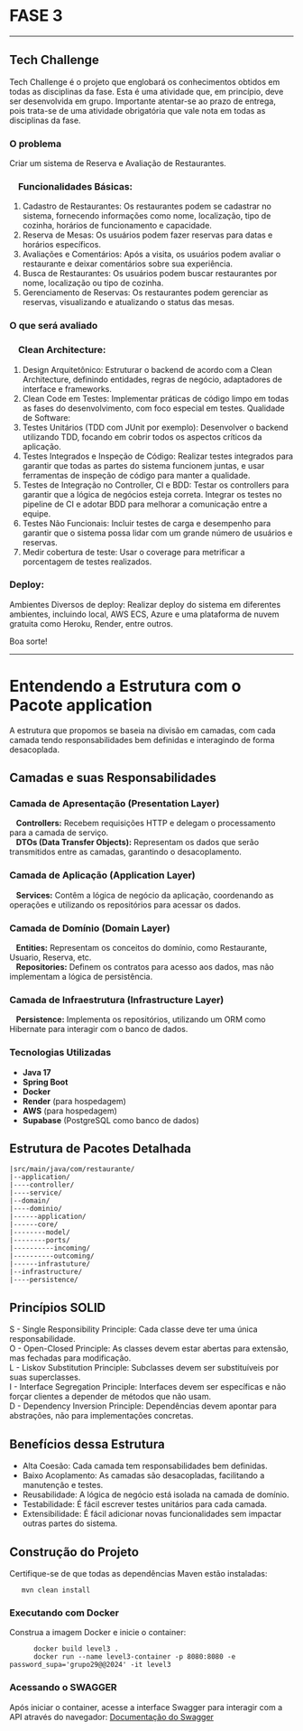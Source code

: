 # FASE 3

----

## Tech Challenge

Tech Challenge é o projeto que englobará os conhecimentos obtidos em
todas as disciplinas da fase. Esta é uma atividade que, em princípio, deve ser
desenvolvida em grupo. Importante atentar-se ao prazo de entrega, pois trata-se
de uma atividade obrigatória que vale nota em todas as disciplinas da fase.

### O problema

Criar um sistema de Reserva e Avaliação de Restaurantes.

### &nbsp;&nbsp;&nbsp; Funcionalidades Básicas:
1. Cadastro de Restaurantes: Os restaurantes podem se cadastrar no
   sistema, fornecendo informações como nome, localização, tipo de
   cozinha, horários de funcionamento e capacidade.
2. Reserva de Mesas: Os usuários podem fazer reservas para datas e
   horários específicos.
3. Avaliações e Comentários: Após a visita, os usuários podem avaliar
   o restaurante e deixar comentários sobre sua experiência.
4. Busca de Restaurantes: Os usuários podem buscar restaurantes por
   nome, localização ou tipo de cozinha.
5. Gerenciamento de Reservas: Os restaurantes podem gerenciar as
   reservas, visualizando e atualizando o status das mesas.

### O que será avaliado
### &nbsp;&nbsp;&nbsp; Clean Architecture:
1. Design Arquitetônico: Estruturar o backend de acordo com a Clean
   Architecture, definindo entidades, regras de negócio, adaptadores de
   interface e frameworks.
2. Clean Code em Testes: Implementar práticas de código limpo em
   todas as fases do desenvolvimento, com foco especial em testes.
   Qualidade de Software:
1. Testes Unitários (TDD com JUnit por exemplo): Desenvolver o
   backend utilizando TDD, focando em cobrir todos os aspectos críticos
   da aplicação.
2. Testes Integrados e Inspeção de Código: Realizar testes integrados
   para garantir que todas as partes do sistema funcionem juntas, e usar
   ferramentas de inspeção de código para manter a qualidade.
3. Testes de Integração no Controller, CI e BDD: Testar os controllers
   para garantir que a lógica de negócios esteja correta. Integrar os testes
   no pipeline de CI e adotar BDD para melhorar a comunicação entre a
   equipe.
4. Testes Não Funcionais: Incluir testes de carga e desempenho para
   garantir que o sistema possa lidar com um grande número de usuários
   e reservas.
5. Medir cobertura de teste: Usar o coverage para metrificar a
   porcentagem de testes realizados.

### Deploy:
   Ambientes Diversos de deploy: Realizar deploy do sistema em diferentes
   ambientes, incluindo local, AWS ECS, Azure e uma plataforma de nuvem gratuita
   como Heroku, Render, entre outros.

Boa sorte!

---

# Entendendo a Estrutura com o Pacote application

A estrutura que propomos se baseia na divisão em camadas, com cada camada tendo responsabilidades bem definidas e interagindo de forma desacoplada. 

## Camadas e suas Responsabilidades

### Camada de Apresentação (Presentation Layer)

&nbsp;&nbsp; **Controllers:** Recebem requisições HTTP e delegam o processamento para a camada de serviço. <br>
&nbsp;&nbsp; **DTOs (Data Transfer Objects):** Representam os dados que serão transmitidos entre as camadas, garantindo o desacoplamento. <br>

### Camada de Aplicação (Application Layer)

&nbsp;&nbsp; **Services:** Contêm a lógica de negócio da aplicação, coordenando as operações e utilizando os repositórios para acessar os dados. <br>

### Camada de Domínio (Domain Layer)

&nbsp;&nbsp; **Entities:** Representam os conceitos do domínio, como Restaurante, Usuario, Reserva, etc. <br>
&nbsp;&nbsp; **Repositories:** Definem os contratos para acesso aos dados, mas não implementam a lógica de persistência. <br>

### Camada de Infraestrutura (Infrastructure Layer)
&nbsp;&nbsp; **Persistence:** Implementa os repositórios, utilizando um ORM como Hibernate para interagir com o banco de dados.

### Tecnologias Utilizadas
- **Java 17**
- **Spring Boot**
- **Docker**
- **Render** (para hospedagem)
- **AWS** (para hospedagem)
- **Supabase** (PostgreSQL como banco de dados)

## Estrutura de Pacotes Detalhada

````
|src/main/java/com/restaurante/
|--application/
|----controller/
|----service/
|--domain/
|----dominio/
|------application/
|------core/
|--------model/
|--------ports/
|----------incoming/
|----------outcoming/
|------infrastuture/
|--infrastructure/
|----persistence/
````
## Princípios SOLID
S - Single Responsibility Principle: Cada classe deve ter uma única responsabilidade.<br>
O - Open-Closed Principle: As classes devem estar abertas para extensão, mas fechadas para modificação.<br>
L - Liskov Substitution Principle: Subclasses devem ser substituíveis por suas superclasses.<br>
I - Interface Segregation Principle: Interfaces devem ser específicas e não forçar clientes a depender de métodos que não usam.<br>
D - Dependency Inversion Principle: Dependências devem apontar para abstrações, não para implementações concretas.<br>

## Benefícios dessa Estrutura
- Alta Coesão: Cada camada tem responsabilidades bem definidas. <br>
- Baixo Acoplamento: As camadas são desacopladas, facilitando a manutenção e testes. <br>
- Reusabilidade: A lógica de negócio está isolada na camada de domínio. <br>
- Testabilidade: É fácil escrever testes unitários para cada camada. <br>
- Extensibilidade: É fácil adicionar novas funcionalidades sem impactar outras partes do sistema.

## Construção do Projeto
Certifique-se de que todas as dependências Maven estão instaladas:
   ````
      mvn clean install
   ````

### Executando com Docker
Construa a imagem Docker e inicie o container:
   ````
         docker build level3 .
         docker run --name level3-container -p 8080:8080 -e password_supa='grupo29@@2024' -it level3
   ````

### Acessando o SWAGGER
Após iniciar o container, acesse a interface Swagger para interagir com a API através do navegador: 
[Documentação do Swagger](http://localhost:8080/swagger-ui/index.html#/)
